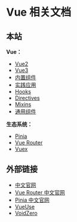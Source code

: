 # Vue 相关文档

## 本站

**Vue：**
- [Vue2](/vue/vue2/intro)
- [Vue3](/vue/vue3/intro)
- [内置组件](/vue/built-ins/transition)
- [实践应用](/vue/practice/batch-render)
- [Hooks](/vue/hooks/lock)
- [Directives](/vue/directives/slide-in)
- [Mixins](/vue/mixins/paging)
- [通用组件](/vue/generic-component/file-drop/)

**生态系统：**
- [Pinia](/vue/pinia/)
- [Vue Router](/vue/router/intro)
- [Vuex](/vue/vuex/)

## 外部链接

- [中文官网](https://cn.vuejs.org/)
- [Vue Router 中文官网](https://router.vuejs.org/zh/)
- [Pinia 中文官网](https://pinia.vuejs.org/zh/)
- [VueUse](https://vueuse.org/)
- [VoidZero](https://voidzero.dev/)
